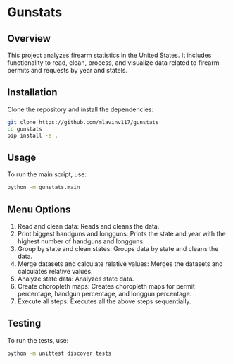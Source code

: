 # Gunstats

## Overview
This project analyzes firearm statistics in the United States. It includes functionality to read, clean, process, and visualize data related to firearm permits and requests by year and statels.

## Installation
Clone the repository and install the dependencies:
```bash
git clone https://github.com/mlavinv117/gunstats
cd gunstats
pip install -e .
```

## Usage
To run the main script, use:
```bash
python -m gunstats.main
```

## Menu Options
1. Read and clean data: Reads and cleans the data.
2. Print biggest handguns and longguns: Prints the state and year with the highest number of handguns and longguns.
3. Group by state and clean states: Groups data by state and cleans the data.
4. Merge datasets and calculate relative values: Merges the datasets and calculates relative values.
5. Analyze state data: Analyzes state data.
6. Create choropleth maps: Creates choropleth maps for permit percentage, handgun percentage, and longgun percentage.
7. Execute all steps: Executes all the above steps sequentially.

## Testing
To run the tests, use:
```bash
python -m unittest discover tests
```
